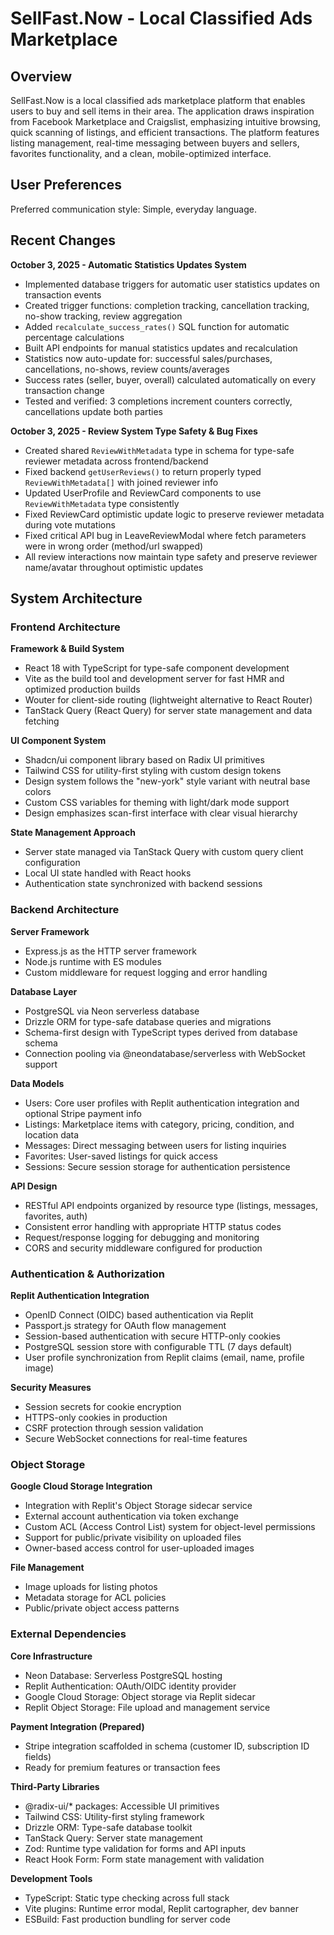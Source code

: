# SellFast.Now - Local Classified Ads Marketplace

## Overview

SellFast.Now is a local classified ads marketplace platform that enables users to buy and sell items in their area. The application draws inspiration from Facebook Marketplace and Craigslist, emphasizing intuitive browsing, quick scanning of listings, and efficient transactions. The platform features listing management, real-time messaging between buyers and sellers, favorites functionality, and a clean, mobile-optimized interface.

## User Preferences

Preferred communication style: Simple, everyday language.

## Recent Changes

**October 3, 2025 - Automatic Statistics Updates System**
- Implemented database triggers for automatic user statistics updates on transaction events
- Created trigger functions: completion tracking, cancellation tracking, no-show tracking, review aggregation
- Added `recalculate_success_rates()` SQL function for automatic percentage calculations
- Built API endpoints for manual statistics updates and recalculation
- Statistics now auto-update for: successful sales/purchases, cancellations, no-shows, review counts/averages
- Success rates (seller, buyer, overall) calculated automatically on every transaction change
- Tested and verified: 3 completions increment counters correctly, cancellations update both parties

**October 3, 2025 - Review System Type Safety & Bug Fixes**
- Created shared `ReviewWithMetadata` type in schema for type-safe reviewer metadata across frontend/backend
- Fixed backend `getUserReviews()` to return properly typed `ReviewWithMetadata[]` with joined reviewer info
- Updated UserProfile and ReviewCard components to use `ReviewWithMetadata` type consistently
- Fixed ReviewCard optimistic update logic to preserve reviewer metadata during vote mutations
- Fixed critical API bug in LeaveReviewModal where fetch parameters were in wrong order (method/url swapped)
- All review interactions now maintain type safety and preserve reviewer name/avatar throughout optimistic updates

## System Architecture

### Frontend Architecture

**Framework & Build System**
- React 18 with TypeScript for type-safe component development
- Vite as the build tool and development server for fast HMR and optimized production builds
- Wouter for client-side routing (lightweight alternative to React Router)
- TanStack Query (React Query) for server state management and data fetching

**UI Component System**
- Shadcn/ui component library based on Radix UI primitives
- Tailwind CSS for utility-first styling with custom design tokens
- Design system follows the "new-york" style variant with neutral base colors
- Custom CSS variables for theming with light/dark mode support
- Design emphasizes scan-first interface with clear visual hierarchy

**State Management Approach**
- Server state managed via TanStack Query with custom query client configuration
- Local UI state handled with React hooks
- Authentication state synchronized with backend sessions

### Backend Architecture

**Server Framework**
- Express.js as the HTTP server framework
- Node.js runtime with ES modules
- Custom middleware for request logging and error handling

**Database Layer**
- PostgreSQL via Neon serverless database
- Drizzle ORM for type-safe database queries and migrations
- Schema-first design with TypeScript types derived from database schema
- Connection pooling via @neondatabase/serverless with WebSocket support

**Data Models**
- Users: Core user profiles with Replit authentication integration and optional Stripe payment info
- Listings: Marketplace items with category, pricing, condition, and location data
- Messages: Direct messaging between users for listing inquiries
- Favorites: User-saved listings for quick access
- Sessions: Secure session storage for authentication persistence

**API Design**
- RESTful API endpoints organized by resource type (listings, messages, favorites, auth)
- Consistent error handling with appropriate HTTP status codes
- Request/response logging for debugging and monitoring
- CORS and security middleware configured for production

### Authentication & Authorization

**Replit Authentication Integration**
- OpenID Connect (OIDC) based authentication via Replit
- Passport.js strategy for OAuth flow management
- Session-based authentication with secure HTTP-only cookies
- PostgreSQL session store with configurable TTL (7 days default)
- User profile synchronization from Replit claims (email, name, profile image)

**Security Measures**
- Session secrets for cookie encryption
- HTTPS-only cookies in production
- CSRF protection through session validation
- Secure WebSocket connections for real-time features

### Object Storage

**Google Cloud Storage Integration**
- Integration with Replit's Object Storage sidecar service
- External account authentication via token exchange
- Custom ACL (Access Control List) system for object-level permissions
- Support for public/private visibility on uploaded files
- Owner-based access control for user-uploaded images

**File Management**
- Image uploads for listing photos
- Metadata storage for ACL policies
- Public/private object access patterns

### External Dependencies

**Core Infrastructure**
- Neon Database: Serverless PostgreSQL hosting
- Replit Authentication: OAuth/OIDC identity provider
- Google Cloud Storage: Object storage via Replit sidecar
- Replit Object Storage: File upload and management service

**Payment Integration (Prepared)**
- Stripe integration scaffolded in schema (customer ID, subscription ID fields)
- Ready for premium features or transaction fees

**Third-Party Libraries**
- @radix-ui/* packages: Accessible UI primitives
- Tailwind CSS: Utility-first styling framework
- Drizzle ORM: Type-safe database toolkit
- TanStack Query: Server state management
- Zod: Runtime type validation for forms and API inputs
- React Hook Form: Form state management with validation

**Development Tools**
- TypeScript: Static type checking across full stack
- Vite plugins: Runtime error modal, Replit cartographer, dev banner
- ESBuild: Fast production bundling for server code